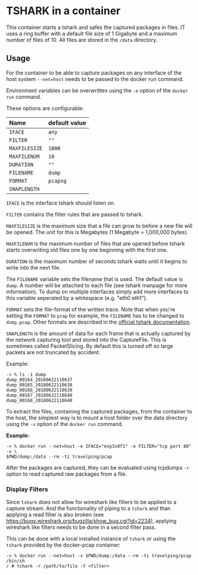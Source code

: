 # TSHARK in a container

This container starts a tshark and safes the captured packages in files. IT
uses a ring buffer with a default file size of 1 Gigabyte and a maximum number
of files of 10. All files are stored in the `/data` directory.

## Usage

For the container to be able to capture packages on any interface of the host
system `--net=host` needs to be passed to the docker run command.

Environment variables can be overwritten using the `-e` option of the `docker
run` command.

These options are configurable:

| Name          | default value |
|:--------------|:--------------|
| `IFACE`       |         `any` |
| `FILTER`      |          `""` |
| `MAXFILESIZE` |        `1000` |
| `MAXFILENUM`  |          `10` |
| `DURATION`    |          `""` |
| `FILENAME`    |        `dump` |
| `FORMAT`      |      `pcapng` |
| `SNAPLENGTH`  | <deactivated> |

`IFACE` is the interface tshark should listen on.

`FILTER` contains the filter rules that are passed to tshark.

`MAXFILESIZE` is the maximum size that a file can grow to before a new file will
be opened. The unit for this is Megabytes (1 Megabyte = 1,000,000 bytes).

`MAXFILENUM` is the maximum number of files that are opened before tshark
starts overwriting old files one by one beginning with the first one.

`DURATION` is the maximum number of seconds tshark waits until it begins to
write into the next file.

The `FILENAME` variable sets the filename that is used. The default value is
`dump`. A number will be attached to each file (see tshark manpage for more
information). To dump on multiple interfaces simply add more interfaces to this
variable seperated by a whitespace (e.g. "eth0 eth1").

`FORMAT` sets the file-format of the written trace. Note that when you're setting
the `FORMAT` to `pcap` for example, the `FILENAME` has to be changed to `dump.pcap`.
Other formats are described in the [official tshark documentation](https://www.wireshark.org/docs/man-pages/tshark.html).

`SNAPLENGTH` is the amount of data for each frame that is actually captured by the
network capturing tool and stored into the CaptureFile. This is sometimes called PacketSlicing.
By default this is turned off so large packets are not truncated by accident.

Example:

```
-> % ls -1 dump
dump_00164_20180622110637
dump_00165_20180622110638
dump_00166_20180622110639
dump_00167_20180622110640
dump_00168_20180622110640
```

To extract the files, containing the captured packages, from the container to
the host, the simplest way is to mount a host folder over the data directory
using the `-v` option of the `docker run` command.

**Example:**

```
-> % docker run --net=host -e IFACE="enp3s0f1" -e FILTER="tcp port 80" -v \
$PWD/dump:/data --rm -ti travelping/pcap
```

After the packages are captured, they can be evaluated using tcpdumps `-r`
option to read captured raw packages from a file.

### Display Filters

Since `tshark` does not allow for wireshark like filters to be applied to a
capture stream. And the functionality of piping to a `tshark` and than applying
a read filter is also broken (see
https://bugs.wireshark.org/bugzilla/show_bug.cgi?id=2234), applying wireshark
like filters needs to be done in a second filter pass.

This can be done with a local installed instance of `tshark` or using the
`tshark` provided by the docker-pcap container:

```
-> % docker run --net=host -v $PWD/dump:/data --rm -ti travelping/pcap /bin/sh
/ # tshark -r /path/to/file -Y <filter>
```
